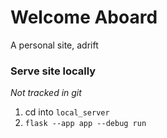 # Welcome Aboard
A personal site, adrift

### Serve site locally
*Not tracked in git*  
1. cd into `local_server`   
2. `flask --app app --debug run`  